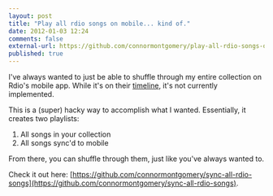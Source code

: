 ```yaml
---
layout: post
title: "Play all rdio songs on mobile... kind of."
date: 2012-01-03 12:24
comments: false
external-url: https://github.com/connormontgomery/play-all-rdio-songs-on-mobile...kinda
published: true
---
```


I've always wanted to just be able to shuffle through my entire
collection on Rdio's mobile app. While it's on their <a href="http://help.rdio.com/customer/portal/questions/50582-when-will-i-be-able-to-play-my-collection-" target="_blank">timeline</a>, it's not
currently implemented.

This is a (super) hacky way to accomplish what I wanted. Essentially, it
creates two playlists:

1. All songs in your collection
2. All songs sync'd to mobile

From there, you can shuffle through them, just like you've always wanted
to.

Check it out here: [https://github.com/connormontgomery/sync-all-rdio-songs](https://github.com/connormontgomery/sync-all-rdio-songs).

